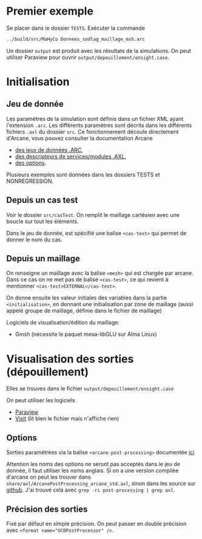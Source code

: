 # Premier exemple

Se placer dans le dossier `TESTS`.
Exécuter la commande

```bash
../build/src/MaHyCo Donnees_sodlag_maillage_msh.arc
```

Un dossier `output` est produit avec les résultats de la simulations.
On peut utiliser Paraview pour ouvrir `output/depouillement/ensight.case`.

# Initialisation

## Jeu de donnée

Les paramètres de la simulation sont définis dans un fichier XML ayant l'extension `.arc`.
Les différents paramètres sont décrits dans les différents fichiers `.axl` du dossier `src`.
Ce fonctionnement découle directement d'Arcane, vous pouvez consulter la documentation Arcane

* [des jeux de données .ARC](https://arcaneframework.github.io/arcane/userdoc/html/d5/dcd/arcanedoc_core_types_casefile.html),
* [des descripteurs de services/modules .AXL](https://arcaneframework.github.io/arcane/userdoc/html/db/d4e/arcanedoc_core_types_axl.html),
* [des options](https://arcaneframework.github.io/arcane/userdoc/html/d4/d00/arcanedoc_core_types_axl_caseoptions.html).

Plusieurs exemples sont données dans les dossiers TESTS et NONREGRESSION.

## Depuis un cas test

Voir le dossier `src/casTest`. On remplit le maillage cartésien avec une boucle sur tout les éléments.

Dans le jeu de donnée, est spécifié une balise `<cas-test>` qui permet de donner le nom du cas.

## Depuis un maillage

On renseigne un maillage avec la balise `<mesh>` qui est chargée par arcane. Dans ce cas on ne met pas de balise `<cas-test>`, ce qui revient à mentionner `<cas-test>EXTERNAL</cas-test>`.

On donne ensuite les valeur initiales des variables dans la partie `<initialisation>`, en donnant une initialisation par zone de maillage (aussi appelé groupe de maillage, définie dans le fichier de maillage)

Logiciels de visualisation/édition du maillage:
* Gmsh (nécessite le paquet mesa-libGLU sur Alma Linux)

# Visualisation des sorties (dépouillement)

Elles se trouves dans le fichier  `output/depouillement/ensight.case`

On peut utiliser les logiciels
* [Paraview](https://www.paraview.org/download/)
* [Visit](https://visit-dav.github.io/visit-website/index.html) (lit bien le fichier mais n'affiche rien)

## Options

Sorties paramétrées via la balise `<arcane-post-processing>` documentée [ici](https://arcaneframework.github.io/arcane/userdoc/html/d1/db1/axldoc_module_ArcanePostProcessing_arcane_std.html)

Attention les noms des options ne seront pas acceptés dans le jeu de donnée, il faut utiliser les noms anglais. Si on a une version compilée d'arcane on peut les trouver dans `share/axl/ArcanePostProcessing_arcane_std.axl`, sinon dans les source sur [github](https://github.com/arcaneframework/framework/blob/main/arcane/src/arcane/std/ArcanePostProcessing.axl).
J'ai trouvé cela avec `grep -ri post-processing | grep axl`.

## Précision des sorties

Fixé par défaut en simple précision.
On peut passer en double précision avec `<format name="UCDPostProcessor" />`.
